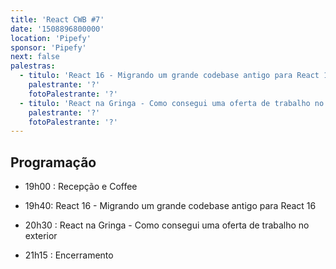 ```yaml
---
title: 'React CWB #7'
date: '1508896800000'
location: 'Pipefy'
sponsor: 'Pipefy'
next: false
palestras:
  - titulo: 'React 16 - Migrando um grande codebase antigo para React 16'
    palestrante: '?'
    fotoPalestrante: '?'
  - titulo: 'React na Gringa - Como consegui uma oferta de trabalho no exterior'
    palestrante: '?'
    fotoPalestrante: '?'
---
```


## Programação

- 19h00 : Recepção e Coffee

- 19h40: React 16 - Migrando um grande codebase antigo para React 16

- 20h30 : React na Gringa - Como consegui uma oferta de trabalho no exterior

- 21h15 : Encerramento
